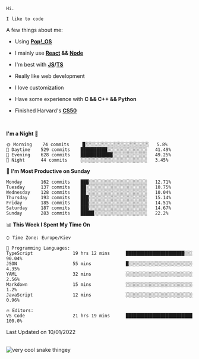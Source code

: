 ```
Hi.

I like to code
```

A few things about me:

-   Using **[Pop!\_OS](https://pop.system76.com/)**

-   I mainly use **[React](https://reactjs.org/) && [Node](https://nodejs.org/en/)**

-   I'm best with **[JS](https://www.javascript.com/)/[TS](https://www.typescriptlang.org/)**

-   Really like web development

-   I love customization

-   Have some experience with **C && C++ && Python**

-   Finished Harvard's **[CS50](https://cs50.harvard.edu)**

<br>

<!--START_SECTION:waka-->
**I'm a Night 🦉** 

```text
🌞 Morning    74 commits     █░░░░░░░░░░░░░░░░░░░░░░░░   5.8% 
🌆 Daytime    529 commits    ██████████░░░░░░░░░░░░░░░   41.49% 
🌃 Evening    628 commits    ████████████░░░░░░░░░░░░░   49.25% 
🌙 Night      44 commits     ░░░░░░░░░░░░░░░░░░░░░░░░░   3.45%

```
📅 **I'm Most Productive on Sunday** 

```text
Monday       162 commits    ███░░░░░░░░░░░░░░░░░░░░░░   12.71% 
Tuesday      137 commits    ██░░░░░░░░░░░░░░░░░░░░░░░   10.75% 
Wednesday    128 commits    ██░░░░░░░░░░░░░░░░░░░░░░░   10.04% 
Thursday     193 commits    ███░░░░░░░░░░░░░░░░░░░░░░   15.14% 
Friday       185 commits    ███░░░░░░░░░░░░░░░░░░░░░░   14.51% 
Saturday     187 commits    ███░░░░░░░░░░░░░░░░░░░░░░   14.67% 
Sunday       283 commits    █████░░░░░░░░░░░░░░░░░░░░   22.2%

```


📊 **This Week I Spent My Time On** 

```text
⌚︎ Time Zone: Europe/Kiev

💬 Programming Languages: 
TypeScript               19 hrs 12 mins      ██████████████████████░░░   90.04% 
JSON                     55 mins             █░░░░░░░░░░░░░░░░░░░░░░░░   4.35% 
YAML                     32 mins             ░░░░░░░░░░░░░░░░░░░░░░░░░   2.56% 
Markdown                 15 mins             ░░░░░░░░░░░░░░░░░░░░░░░░░   1.2% 
JavaScript               12 mins             ░░░░░░░░░░░░░░░░░░░░░░░░░   0.96%

🔥 Editors: 
VS Code                  21 hrs 19 mins      █████████████████████████   100.0%

```


 Last Updated on 10/01/2022
<!--END_SECTION:waka-->

<br>

<img title="" src="https://raw.githubusercontent.com/Trunkelis/Trunkelis/output/github-contribution-grid-snake.svg" alt="very cool snake thingey" data-align="left">
